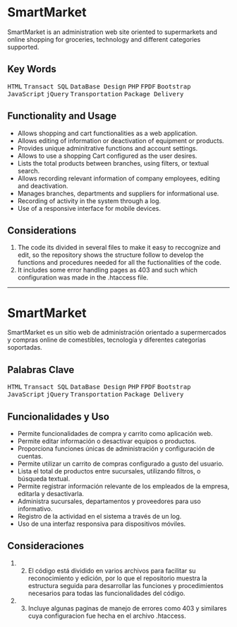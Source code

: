 # SmartMarket
SmartMarket is an administration web site oriented to supermarkets and online shopping for groceries, technology and different categories supported.

## Key Words
<kbd>HTML</kbd> <kbd>Transact SQL</kbd> <kbd>DataBase Design</kbd> <kbd>PHP</kbd> <kbd>FPDF</kbd> <kbd>Bootstrap</kbd> <kbd>JavaScript</kbd> <kbd>jQuery</kbd> <kbd>Transportation</kbd> <kbd>Package Delivery</kbd>
 
 ## Functionality and Usage
- Allows shopping and cart functionalities as a web application.
- Allows editing of information or deactivation of equipment or products.
- Provides unique adminitrative functions and account settings.
- Allows to use a shopping Cart configured as the user desires.
- Lists the total products between branches, using filters, or textual search.
- Allows recording relevant information of company employees, editing and deactivation.
- Manages branches, departments and suppliers for informational use.
- Recording of activity in the system through a log.
- Use of a responsive interface for mobile devices.

 ## Considerations
1. The code its divided in several files to make it easy to reccognize and edit, so the repository shows the structure follow to develop the functions and procedures needed for all the fuctionalities of the code.
3. It includes some error handling pages as 403 and such which configuration was made in the .htaccess file.

_______________________________________________________________________________

# SmartMarket
SmartMarket es un sitio web de administración orientado a supermercados y compras online de comestibles, tecnología y diferentes categorías soportadas.

## Palabras Clave
<kbd>HTML</kbd> <kbd>Transact SQL</kbd> <kbd>DataBase Design</kbd> <kbd>PHP</kbd> <kbd>FPDF</kbd> <kbd>Bootstrap</kbd> <kbd>JavaScript</kbd> <kbd>jQuery</kbd> <kbd>Transportation</kbd> <kbd>Package Delivery</kbd>
 
 ## Funcionalidades y Uso
- Permite funcionalidades de compra y carrito como aplicación web.
- Permite editar información o desactivar equipos o productos.
- Proporciona funciones únicas de administración y configuración de cuentas.
- Permite utilizar un carrito de compras configurado a gusto del usuario.
- Lista el total de productos entre sucursales, utilizando filtros, o búsqueda textual.
- Permite registrar información relevante de los empleados de la empresa, editarla y desactivarla.
- Administra sucursales, departamentos y proveedores para uso informativo.
- Registro de la actividad en el sistema a través de un log.
- Uso de una interfaz responsiva para dispositivos móviles.

 ## Consideraciones
1. 2. El código está dividido en varios archivos para facilitar su reconocimiento y edición, por lo que el repositorio muestra la estructura seguida para desarrollar las funciones y procedimientos necesarios para todas las funcionalidades del código.
3. 3. Incluye algunas paginas de manejo de errores como 403 y similares cuya configuracion fue hecha en el archivo .htaccess.
